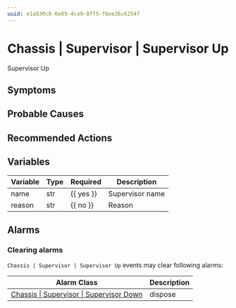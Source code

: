 ```yaml
---
uuid: e1a830c8-6e89-4ca9-8ff5-f6ee36c6254f
---
```

# Chassis | Supervisor | Supervisor Up

Supervisor Up

## Symptoms

## Probable Causes

## Recommended Actions

## Variables

Variable | Type | Required | Description
--- | --- | --- | ---
name | str | {{ yes }} | Supervisor name
reason | str | {{ no }} | Reason

## Alarms

### Clearing alarms

`Chassis | Supervisor | Supervisor Up` events may clear following alarms:

Alarm Class | Description
--- | ---
[Chassis \| Supervisor \| Supervisor Down](../../../alarm-classes/chassis/supervisor/supervisor-down.md) | dispose
